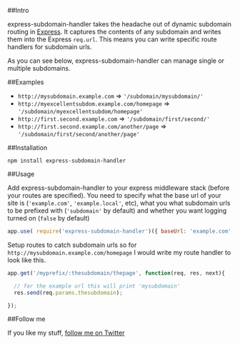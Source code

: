 ##Intro

express-subdomain-handler takes the headache out of dynamic subdomain routing in [Express](http://expressjs.com). It captures the contents of any subdomain and writes them into the Express `req.url`. This means you can write specific route handlers for subdomain urls.

As you can see below, express-subdomain-handler can manage single or multiple subdomains.

##Examples

- `http://mysubdomain.example.com` => `'/subdomain/mysubdomain/'`  
- `http://myexcellentsubdom.example.com/homepage` => `'/subdomain/myexcellentsubdom/homepage'`  
- `http://first.second.example.com` => `'/subdomain/first/second/'`  
- `http://first.second.example.com/another/page` => `'/subdomain/first/second/another/page'`  

##Installation

```
npm install express-subdomain-handler
```

##Usage

Add express-subdomain-handler to your express middleware stack (before your routes are specified). You need to specify what the base url of your site is (`'example.com'`, `'example.local'`, etc), what you what subdomain urls to be prefixed with (`'subdomain'` by default) and whether you want logging turned on (`false` by default)

```js
app.use( require('express-subdomain-handler')({ baseUrl: 'example.com', prefix: 'myprefix', logger: true }) );
```

Setup routes to catch subdomain urls so for `http://mysubdomain.example.com/homepage` I would write my route
handler to look like this.

```js
app.get('/myprefix/:thesubdomain/thepage', function(req, res, next){

  // for the example url this will print 'mysubdomain'
  res.send(req.params.thesubdomain);

});
```

##Follow me

If you like my stuff, [follow me on Twitter](http://twitter.com/wilsonpage)
